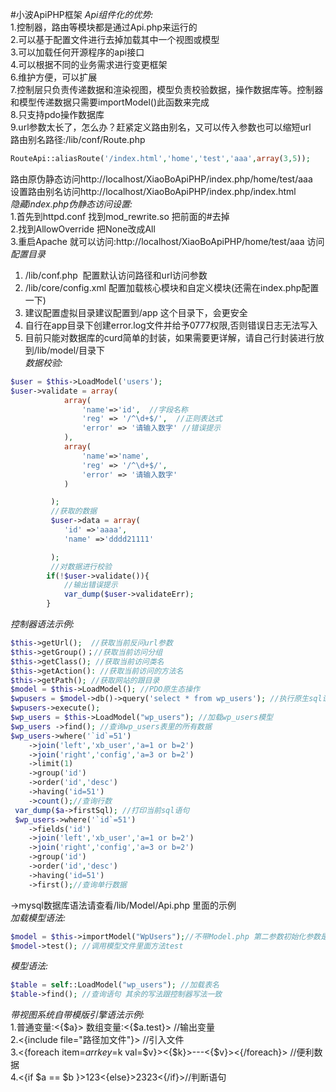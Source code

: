 #小波ApiPHP框架
*Api组件化的优势:*		
1.控制器，路由等模块都是通过Api.php来运行的	
2.可以基于配置文件进行去掉加载其中一个视图或模型		
3.可以加载任何开源程序的api接口		
4.可以根据不同的业务需求进行变更框架		
6.维护方便，可以扩展		
7.控制层只负责传递数据和渲染视图，模型负责校验数据，操作数据库等。控制器和模型传递数据只需要importModel()此函数来完成				
8.只支持pdo操作数据库		
9.url参数太长了，怎么办？赶紧定义路由别名，又可以传入参数也可以缩短url		
路由别名路径:/lib/conf/Route.php
```PHP
RouteApi::aliasRoute('/index.html','home','test','aaa',array(3,5));
```		
路由原伪静态访问http://localhost/XiaoBoApiPHP/index.php/home/test/aaa		
设置路由别名访问http://localhost/XiaoBoApiPHP/index.php/index.html		
*隐藏index.php伪静态访问设置:*		
1.首先到httpd.conf 找到mod_rewrite.so 把前面的#去掉 		
2.找到AllowOverride 把None改成All			
3.重启Apache 就可以访问:http://localhost/XiaoBoApiPHP/home/test/aaa 访问		
*配置目录*		
1. /lib/conf.php  配置默认访问路径和url访问参数			
2. /lib/core/config.xml 配置加载核心模块和自定义模块(还需在index.php配置一下)			
3. 建议配置虚拟目录建议配置到/app 这个目录下，会更安全			
4. 自行在app目录下创建error.log文件并给予0777权限,否则错误日志无法写入			
5. 目前只能对数据库的curd简单的封装，如果需要更详解，请自己行封装进行放到/lib/model/目录下			
*数据校验:*		
```PHP
$user = $this->LoadModel('users');
$user->validate = array(
		 	array(
		 		'name'=>'id',  //字段名称
		 		'reg' => '/^\d+$/',  //正则表达式
		 		'error' => '请输入数字' //错误提示
		 	),
		 	array(
		 		'name'=>'name', 
		 		'reg' => '/^\d+$/',
		 		'error' => '请输入数字'
		 	)

		 );
		 //获取的数据
		 $user->data = array(
		 	'id' =>'aaaa',   
		 	'name' =>'dddd21111'

		 );
		 //对数据进行校验
		if(!$user->validate()){
			//输出错误提示
		 	var_dump($user->validateErr);
		}
```			
*控制器语法示例:*		
```PHP
$this->getUrl();  //获取当前反问url参数		
$this->getGroup()；//获取当前访问分组		
$this->getClass(); //获取当前访问类名		
$this->getAction(): //获取当前访问的方法名		
$this->getPath(); //获取网站的跟目录		
$model = $this->LoadModel(); //PDO原生态操作	
$wpusers = $model->db()->query('select * from wp_users'); //执行原生sql语句写法		
$wpusers->execute();		
$wp_users = $this->LoadModel("wp_users"); //加载wp_users模型		
$wp_users ->find(); //查询wp_users表里的所有数据		
$wp_users->where('`id`=51')			
 	->join('left','xb_user','a=1 or b=2')		
 	->join('right','config','a=3 or b=2')		
 	->limit(1)		
 	->group('id')		
 	->order('id','desc')		
 	->having('id=51')		
 	->count();//查询行数		
 var_dump($a->firstSql); //打印当前sql语句		
 $wp_users->where('`id`=51')		
 	->fields('id')		
 	->join('left','xb_user','a=1 or b=2')		
 	->join('right','config','a=3 or b=2')		
 	->group('id')		
 	->order('id','desc')		
 	->having('id=51')		
 	->first();//查询单行数据			
```		
->mysql数据库语法请查看/lib/Model/Api.php 里面的示例		
*加载模型语法:*			
```PHP	
$model = $this->importModel("WpUsers");//不带Model.php 第二参数初始化参数是数组，第三个参数默认初始化方法名				
$model->test(); //调用模型文件里面方法test		
```		
*模型语法:*				
```PHP
$table = self::LoadModel("wp_users"); //加载表名		
$table->find(); //查询语句 其余的写法跟控制器写法一致	
```			
*带视图系统自带模版引擎语法示例:*		
1.普通变量:<{$a}>  数组变量:<{$a.test}> //输出变量		
2.<{include file="路径加文件"}> //引入文件		
3.<{foreach item=$arr key=$k val=$v}><{$k}>---<{$v}><{/foreach}> //便利数据		
4.<{if $a == $b }>123<{else}>2323<{/if}>//判断语句 		
